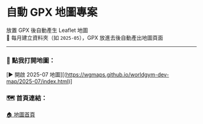 # 自動 GPX 地圖專案

放置 GPX 後自動產生 Leaflet 地圖  
📁 每月建立資料夾（如 `2025-05`），GPX 放進去後自動產出地圖頁面

---

### 📍 點我打開地圖：  
[▶️ 開啟 2025-07 地圖][(https://wgmaps.github.io/worldgym-dev-map/2025-07/index.html)]

### 🗺️ 首頁連結：  
[🏠 地圖首頁](https://wgmaps.github.io/worldgym-dev-map/)
